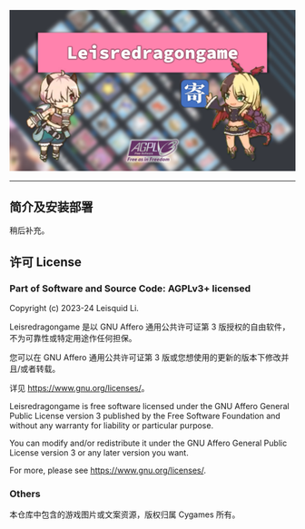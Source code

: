 ![cover](./cover.png)

---

## 简介及安装部署

稍后补充。

## 许可 License

### Part of Software and Source Code: AGPLv3+ licensed

Copyright (c) 2023-24 Leisquid Li.

Leisredragongame 是以 GNU Affero 通用公共许可证第 3 版授权的自由软件，不为可靠性或特定用途作任何担保。

您可以在 GNU Affero 通用公共许可证第 3 版或您想使用的更新的版本下修改并且/或者转载。

详见 <https://www.gnu.org/licenses/>。

Leisredragongame is free software licensed under the GNU Affero General Public License version 3 published by the Free Software Foundation and without any warranty for liability or particular purpose.

You can modify and/or redistribute it under the GNU Affero General Public License version 3 or any later version you want.

For more, please see <https://www.gnu.org/licenses/>.

### Others

本仓库中包含的游戏图片或文案资源，版权归属 Cygames 所有。
